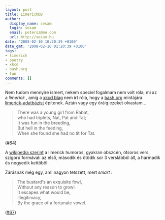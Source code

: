 ```yaml
---
layout: post
title: LimerickDB
author:
  display_name: sesam
  login: sesam
  email: petersz@me.com
  url: http://sesam.hu
date: '2008-02-10 10:20:39 +0100'
date_gmt: '2008-02-10 01:20:39 +0100'
tags:
- limerick
- poetry
- xkcd
- bash.org
- fun
comments: []
---
```


Nem tudom mennyire ismert, nekem speciel fogalmam nem volt róla, mi az a _limerick_ , amíg a [xkcd blag](http://blag.xkcd.com) nem írt róla, hogy a [bash.org](http://bash.org) mintájára [limerick-adatbázist](http://limerickdb.com) építenek. Aztán vagy egy óráig ezeket olvastam...

> There was a young girl from Rabat,  
>  who had triplets, Nat, Pat and Tat;  
>  It was fun in the breeding,  
>  But hell in the feeding,  
>  When she found she had no tit for Tat.

([#64](http://limerickdb.com/?64))

A [wikipedia szerint](http://en.wikipedia.org/wiki/Limerick_%28poetry%29) a limerick humoros, gyakran obszcén, ötsoros vers, szigorú formával: az első, második és ötödik sor 3 verslábból áll, a harmadik és negyedik kettőből.

Zárásnak még egy, ami nagyon tetszett, mert _smart_ :

> The bustard's an exquisite fowl,  
>  Without any reason to growl.  
>  It escapes what would be,  
>  Illegitimacy,  
>  By the grace of a fortunate vowel.

([#67](http://limerickdb.com/?67))
